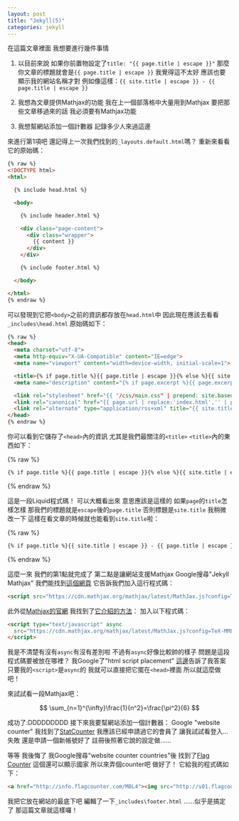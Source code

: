 ```yaml
---
layout: post
title: "Jekyll(5)"
categories: jekyll
---
```


在這篇文章裡面
我想要進行幾件事情

1. 以目前來說
   如果你前置物設定了`title: "{{ page.title | escape }}"`
   那麼你文章的標題就會是`{{ page.title | escape }}`
   我覺得這不太好
   應該也要顯示我的網站名稱才對
   例如像這樣：`{{ site.title | escape }} - {{ page.title | escape }}`

2. 我想為文章提供Mathjax的功能
   我在上一個部落格中大量用到Mathjax
   要把那些文章移過來的話
   我必須要有Mathjax功能

3. 我想幫網站添加一個計數器
   記錄多少人來過這邊

來進行第1項吧
還記得上一次我們找到的`_layouts.default.html`嗎？
重新來看看它的原始碼：

```html
{% raw %}
<!DOCTYPE html>
<html>

  {% include head.html %}

  <body>

    {% include header.html %}

    <div class="page-content">
      <div class="wrapper">
        {{ content }}
      </div>
    </div>

    {% include footer.html %}

  </body>

</html>
{% endraw %}
```

可以發現到它把`<body>`之前的資訊都存放在`head.html`中
因此現在應該去看看`_includes\head.html`
原始碼如下：

```html
{% raw %}
<head>
  <meta charset="utf-8">
  <meta http-equiv="X-UA-Compatible" content="IE=edge">
  <meta name="viewport" content="width=device-width, initial-scale=1">

  <title>{% if page.title %}{{ page.title | escape }}{% else %}{{ site.title | escape }}{% endif %}</title>
  <meta name="description" content="{% if page.excerpt %}{{ page.excerpt | strip_html | strip_newlines | truncate: 160 }}{% else %}{{ site.description }}{% endif %}">

  <link rel="stylesheet" href="{{ "/css/main.css" | prepend: site.baseurl }}">
  <link rel="canonical" href="{{ page.url | replace:'index.html','' | prepend: site.baseurl | prepend: site.url }}">
  <link rel="alternate" type="application/rss+xml" title="{{ site.title }}" href="{{ "/feed.xml" | prepend: site.baseurl | prepend: site.url }}">
</head>
{% endraw %}
```

你可以看到它儲存了`<head>`內的資訊
尤其是我們最關注的`<title>`
`<title>`內的東西如下：

{% raw %}
```html
{% if page.title %}{{ page.title | escape }}{% else %}{{ site.title | escape }}{% endif %}
```
{% endraw %}

這是一段Liquid程式碼！
可以大概看出來
意思應該是這樣的
如果`page`的`title`怎樣怎樣
那我們的標題就是`escape`後的`page.title`
否則標題是`site.title`
我稍微改一下
這樣在看文章的時候就也能看到`site.title`啦：

{% raw %}
```html
{% if page.title %}{{ site.title | escape }} - {{ page.title | escape }}{% else %}{{ site.title | escape }}{% endif %}
```
{% endraw %}

這麼一來
我們的第1點就完成了
第二點是讓網站支援Mathjax
Google搜尋"Jekyll Mathjax"
我們能找到[這個網頁](http://jekyllrb.com/docs/extras/)
它告訴我們加入這行程式碼：

```html
<script src="https://cdn.mathjax.org/mathjax/latest/MathJax.js?config=TeX-AMS-MML_HTMLorMML" type="text/javascript"></script>
```

此外從[Mathjax的官網](https://www.mathjax.org/)
我找到了[它介紹的方法](http://docs.mathjax.org/en/latest/start.html#using-the-mathjax-content-delivery-network-cdn)：
加入以下程式碼：

```html
<script type="text/javascript" async
  src="https://cdn.mathjax.org/mathjax/latest/MathJax.js?config=TeX-MML-AM_CHTML">
</script>
```

我是不清楚有沒有`async`有沒有差別啦
不過有`async`好像比較帥的樣子
問題是這段程式碼要被放在哪裡？
我Google了"html script placement"
[這邊](http://stackoverflow.com/a/24070373/2128597)告訴了我答案
只要我的`<script>`是`async`的
我就可以直接把它擺在`<head>`裡面
所以就這麼做吧！

來試試看一段Mathjax吧：

$$ \sum_{n=1}^{\infty}\frac{1}{n^2}=\frac{\pi^2}{6} $$

成功了:DDDDDDDDD
接下來我要幫網站添加一個計數器：
Google "website counter"
我找到了[StatCounter](https://statcounter.com/)
我應該已經申請過它的會員了
讓我試試看登入...
失敗 還是申請一個新帳號好了
註冊後照著它說的設定做......

等等
我後悔了
我Google搜尋"website counter countries"後
找到了[Flag Counter](https://www.flagcounter.com/)
這個還可以顯示國家
所以來弄個counter吧
做好了！
它給我的程式碼如下：

```html
<a href="http://info.flagcounter.com/M8L4"><img src="http://s01.flagcounter.com/count/M8L4/bg_FFFFFF/txt_000000/border_CCCCCC/columns_8/maxflags_24/viewers_0/labels_0/pageviews_1/flags_0/percent_0/" alt="Flag Counter" border="0"></a>
```

我把它放在網站的最底下吧
編輯了一下`_includes\footer.html`
......似乎是搞定了
那這篇文章就這樣囉！
